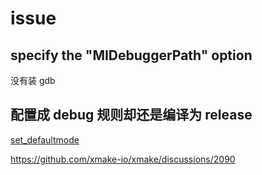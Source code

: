 # issue

## specify the "MIDebuggerPath" option

没有装 gdb

## 配置成 debug 规则却还是编译为 release

[set_defaultmode](https://xmake.io/#/manual/global_interfaces?id=set_defaultmode)

https://github.com/xmake-io/xmake/discussions/2090
